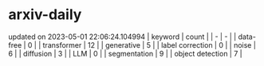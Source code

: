 # arxiv-daily
updated on 2023-05-01 22:06:24.104994
| keyword | count |
| - | - |
| data-free | 0 |
| transformer | 12 |
| generative | 5 |
| label correction | 0 |
| noise | 6 |
| diffusion | 3 |
| LLM | 0 |
| segmentation | 9 |
| object detection | 7 |
